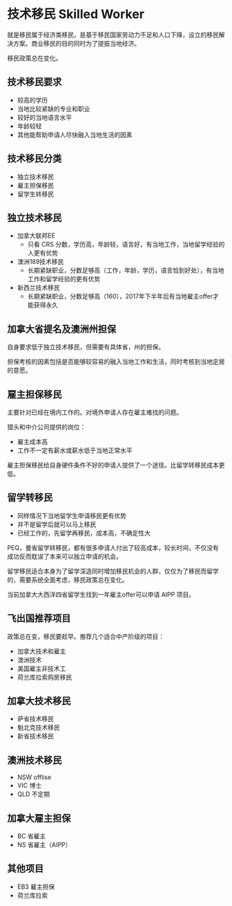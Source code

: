 # 技术移民 Skilled Worker

就是移民属于经济类移民，是基于移民国家劳动力不足和人口下降，设立的移民解决方案。商业移民的目的同时为了提振当地经济。

移民政策总在变化。

## 技术移民要求

* 较高的学历
* 当地比较紧缺的专业和职业
* 较好的当地语言水平
* 年龄较轻
* 其他能帮助申请人尽快融入当地生活的因素

## 技术移民分类

* 独立技术移民
* 雇主担保移民
* 留学生转移民

## 独立技术移民

* 加拿大联邦EE 
  * 只看 CRS 分数，学历高，年龄轻，语言好，有当地工作，当地留学经验的人更有优势
* 澳洲189技术移民
  * 长期紧缺职业，分数足够高（工作，年龄，学历，语言恰到好处），有当地工作和留学经验的更有优势
* 新西兰技术移民
  * 长期紧缺职业，分数足够高（160），2017年下半年后有当地雇主offer才能获得永久

## 加拿大省提名及澳洲州担保

自身要求低于独立技术移民，但需要有具体省，州的担保。

担保考核的因素包括是否能够较容易的融入当地工作和生活，同时考核到当地定居的意愿。

## 雇主担保移民

主要针对已经在境内工作的。对境外申请人存在雇主难找的问题。

猎头和中介公司提供的岗位：

* 雇主成本高
* 工作不一定有薪水或薪水低于当地正常水平

雇主担保移民给自身硬件条件不好的申请人提供了一个途径。比留学转移民成本更低。

## 留学转移民

* 同样情况下当地留学生申请移民更有优势
* 并不是留学后就可以马上移民
* 已经工作的，先留学再移民，成本高，不确定性大

PEQ，曼省留学转移民，都有很多申请人付出了较高成本，较长时间，不仅没有成功反而耽误了本来可以独立申请的机会。

留学移民适合本身为了留学深造同时增加移民机会的人群，仅仅为了移民而留学的，需要系统全面考虑，移民政策总在变化。

当前加拿大大西洋四省留学生找到一年雇主offer可以申请 AIPP 项目。

## 飞出国推荐项目

政策总在变，移民要趁早。推荐几个适合中产阶级的项目：

* 加拿大技术和雇主
* 澳洲技术
* 美国雇主非技术工
* 荷兰库拉索购房移民

## 加拿大技术移民

* 萨省技术移民
* 魁北克技术移民
* 新省技术移民

## 澳洲技术移民

* NSW offlise
* VIC 博士
* QLD 不定期

## 加拿大雇主担保

* BC 省雇主
* NS 省雇主（AIPP）

## 其他项目

* EB3 雇主担保
* 荷兰库拉索